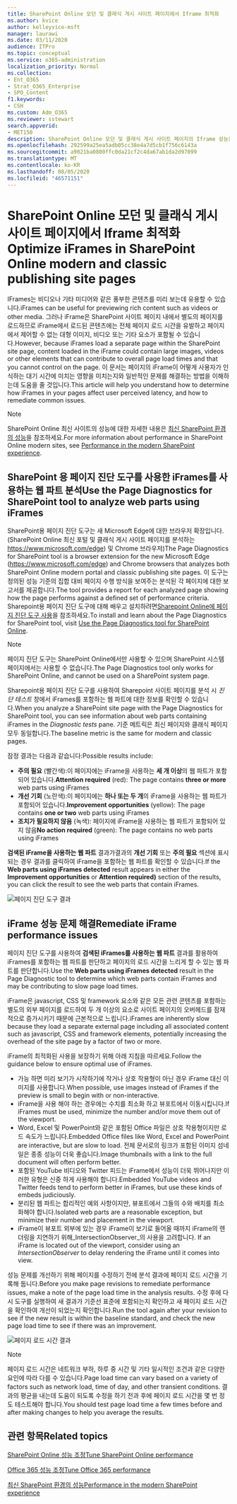 ```yaml
---
title: SharePoint Online 모던 및 클래식 게시 사이트 페이지에서 Iframe 최적화
ms.author: kvice
author: kelleyvice-msft
manager: laurawi
ms.date: 03/11/2020
audience: ITPro
ms.topic: conceptual
ms.service: o365-administration
localization_priority: Normal
ms.collection:
- Ent_O365
- Strat_O365_Enterprise
- SPO_Content
f1.keywords:
- CSH
ms.custom: Adm_O365
ms.reviewer: sstewart
search.appverid:
- MET150
description: SharePoint Online 모던 및 클래식 게시 사이트 페이지의 Iframe 성능을 최적화하는 방법에 대해 배워보세요.
ms.openlocfilehash: 292599a25ea5adb05cc38e4a7d5cb1f756c6143a
ms.sourcegitcommit: a9021ba0800ffc0da21cf2c4da67ab1da2d97099
ms.translationtype: MT
ms.contentlocale: ko-KR
ms.lasthandoff: 08/05/2020
ms.locfileid: "46571151"
---
```

# <a name="optimize-iframes-in-sharepoint-online-modern-and-classic-publishing-site-pages"></a><span data-ttu-id="a4b6e-103">SharePoint Online 모던 및 클래식 게시 사이트 페이지에서 Iframe 최적화</span><span class="sxs-lookup"><span data-stu-id="a4b6e-103">Optimize iFrames in SharePoint Online modern and classic publishing site pages</span></span>

<span data-ttu-id="a4b6e-104">IFrames는 비디오나 기타 미디어와 같은 풍부한 콘텐츠를 미리 보는데 유용할 수 있습니다.</span><span class="sxs-lookup"><span data-stu-id="a4b6e-104">iFrames can be useful for previewing rich content such as videos or other media.</span></span> <span data-ttu-id="a4b6e-105">그러나 iFrame은 SharePoint 사이트 페이지 내에서 별도의 페이지를 로드하므로 iFrame에서 로드된 콘텐츠에는 전체 페이지 로드 시간을 유발하고 페이지에서 제어할 수 없는 대형 이미지, 비디오 또는 기타 요소가 포함될 수 있습니다.</span><span class="sxs-lookup"><span data-stu-id="a4b6e-105">However, because iFrames load a separate page within the SharePoint site page, content loaded in the iFrame could contain large images, videos or other elements that can contribute to overall page load times and that you cannot control on the page.</span></span> <span data-ttu-id="a4b6e-106">이 문서는 페이지의 iFrame이 어떻게 사용자가 인식하는 대기 시간에 미치는 영향을 미치는지와 일반적인 문제를 해결하는 방법을 이해하는데 도움을 줄 것입니다.</span><span class="sxs-lookup"><span data-stu-id="a4b6e-106">This article will help you understand how to determine how iFrames in your pages affect user perceived latency, and how to remediate common issues.</span></span>

>[!NOTE]
><span data-ttu-id="a4b6e-107">SharePoint Online 최신 사이트의 성능에 대한 자세한 내용은 [최신 SharePoint 환경의 성능](https://docs.microsoft.com/sharepoint/modern-experience-performance)을 참조하세요.</span><span class="sxs-lookup"><span data-stu-id="a4b6e-107">For more information about performance in SharePoint Online modern sites, see [Performance in the modern SharePoint experience](https://docs.microsoft.com/sharepoint/modern-experience-performance).</span></span>

## <a name="use-the-page-diagnostics-for-sharepoint-tool-to-analyze-web-parts-using-iframes"></a><span data-ttu-id="a4b6e-108">SharePoint 용 페이지 진단 도구를 사용한 iFrames를 사용하는 웹 파트 분석</span><span class="sxs-lookup"><span data-stu-id="a4b6e-108">Use the Page Diagnostics for SharePoint tool to analyze web parts using iFrames</span></span>

<span data-ttu-id="a4b6e-109">SharePoint용 페이지 진단 도구는 새 Microsoft Edge에 대한 브라우저 확장입니다. (SharePoint Online 최신 포털 및 클래식 게시 사이트 페이지를 분석하는 https://www.microsoft.com/edge) 및 Chrome 브라우저)</span><span class="sxs-lookup"><span data-stu-id="a4b6e-109">The Page Diagnostics for SharePoint tool is a browser extension for the new Microsoft Edge (https://www.microsoft.com/edge) and Chrome browsers that analyzes both SharePoint Online modern portal and classic publishing site pages.</span></span> <span data-ttu-id="a4b6e-110">이 도구는 정의된 성능 기준의 집합 대비 페이지 수행 방식을 보여주는 분석된 각 페이지에 대한 보고서를 제공합니다.</span><span class="sxs-lookup"><span data-stu-id="a4b6e-110">The tool provides a report for each analyzed page showing how the page performs against a defined set of performance criteria.</span></span> <span data-ttu-id="a4b6e-111">Sharepoint용 페이지 진단 도구에 대해 배우고 설치하려면[Sharepoint Online에 페이지 진단 도구 사용](page-diagnostics-for-spo.md)을 참조하세요.</span><span class="sxs-lookup"><span data-stu-id="a4b6e-111">To install and learn about the Page Diagnostics for SharePoint tool, visit [Use the Page Diagnostics tool for SharePoint Online](page-diagnostics-for-spo.md).</span></span>

>[!NOTE]
><span data-ttu-id="a4b6e-112">페이지 진단 도구는 SharePoint Online에서만 사용할 수 있으며 SharePoint 시스템 페이지에서는 사용할 수 없습니다.</span><span class="sxs-lookup"><span data-stu-id="a4b6e-112">The Page Diagnostics tool only works for SharePoint Online, and cannot be used on a SharePoint system page.</span></span>

<span data-ttu-id="a4b6e-113">Sharepoint용 페이지 진단 도구를 사용하여 Sharepoint 사이트 페이지를 분석 시 _진단 테스트_ 창에서 iFrames를 포함하는 웹 파트에 대한 정보를 확인할 수 있습니다.</span><span class="sxs-lookup"><span data-stu-id="a4b6e-113">When you analyze a SharePoint site page with the Page Diagnostics for SharePoint tool, you can see information about web parts containing iFrames in the _Diagnostic tests_ pane.</span></span> <span data-ttu-id="a4b6e-114">기준 메트릭은 최신 페이지와 클래식 페이지 모두 동일합니다.</span><span class="sxs-lookup"><span data-stu-id="a4b6e-114">The baseline metric is the same for modern and classic pages.</span></span>

<span data-ttu-id="a4b6e-115">잠정 결과는 다음과 같습니다:</span><span class="sxs-lookup"><span data-stu-id="a4b6e-115">Possible results include:</span></span>

- <span data-ttu-id="a4b6e-116">**주의 필요** (빨간색):이 페이지에는 iFrame을 사용하는 **세 개 이상**의 웹 파트가 포함되어 있습니다.</span><span class="sxs-lookup"><span data-stu-id="a4b6e-116">**Attention required** (red): The page contains **three or more** web parts using iFrames</span></span>
- <span data-ttu-id="a4b6e-117">**개선 기회** (노란색):이 페이지에는 **하나 또는 두 개**의 iFrame을 사용하는 웹 파트가 포함되어 있습니다.</span><span class="sxs-lookup"><span data-stu-id="a4b6e-117">**Improvement opportunities** (yellow): The page contains **one or two** web parts using iFrames</span></span>
- <span data-ttu-id="a4b6e-118">**조치가 필요하지 않음** (녹색): 페이지에 iFrame을 사용하는 웹 파트가 포함되어 있지 않음</span><span class="sxs-lookup"><span data-stu-id="a4b6e-118">**No action required** (green): The page contains no web parts using iFrames</span></span>

<span data-ttu-id="a4b6e-119">**검색된 iFrame을 사용하는 웹 파트** 결과가결과의 **개선 기회** 또는 **주의 필요** 섹션에 표시되는 경우 결과를 클릭하여 iFrame을 포함하는 웹 파트를 확인할 수 있습니다.</span><span class="sxs-lookup"><span data-stu-id="a4b6e-119">If the **Web parts using iFrames detected** result appears in either the **Improvement opportunities** or **Attention required)** section of the results, you can click the result to see the web parts that contain iFrames.</span></span>

![페이지 진단 도구 결과](media/modern-portal-optimization/pagediag-iframe-yellow.png)

## <a name="remediate-iframe-performance-issues"></a><span data-ttu-id="a4b6e-121">iFrame 성능 문제 해결</span><span class="sxs-lookup"><span data-stu-id="a4b6e-121">Remediate iFrame performance issues</span></span>

<span data-ttu-id="a4b6e-122">페이지 진단 도구를 사용하여 **검색된 iFrames를 사용하는 웹 파트** 결과를 활용하여 iFrames를 포함하는 웹 파트를 판단하고 페이지의 로드 시간을 느리게 할 수 있는 웹 파트를 판단합니다.</span><span class="sxs-lookup"><span data-stu-id="a4b6e-122">Use the **Web parts using iFrames detected** result in the Page Diagnostic tool to determine which web parts contain iFrames and may be contributing to slow page load times.</span></span>

<span data-ttu-id="a4b6e-123">iFrame은 javascript, CSS 및 framework 요소와 같은 모든 관련 콘텐츠를 포함하는 별도의 외부 페이지를 로드하여 두 개 이상의 요소로 사이트 페이지의 오버헤드를 잠재적으로 증가시키기 때문에 근본적으로 느립니다.</span><span class="sxs-lookup"><span data-stu-id="a4b6e-123">iFrames are inherently slow because they load a separate external page including all associated content such as javascript, CSS and framework elements, potentially increasing the overhead of the site page by a factor of two or more.</span></span>

<span data-ttu-id="a4b6e-124">iFrame의 최적화된 사용을 보장하기 위해 아래 지침을 따르세요.</span><span class="sxs-lookup"><span data-stu-id="a4b6e-124">Follow the guidance below to ensure optimal use of iFrames.</span></span>

- <span data-ttu-id="a4b6e-125">가능 하면 미리 보기가 시작하기에 작거나 상호 작용형이 아닌 경우 iFrame 대신 이미지를 사용합니다.</span><span class="sxs-lookup"><span data-stu-id="a4b6e-125">When possible, use images instead of iFrames if the preview is small to begin with or non-interactive.</span></span>
- <span data-ttu-id="a4b6e-126">iFrame을 사용 해야 하는 경우에는 수치를 최소화 하고 뷰포트에서 이동시킵니다.</span><span class="sxs-lookup"><span data-stu-id="a4b6e-126">If iFrames must be used, minimize the number and/or move them out of the viewport.</span></span>
- <span data-ttu-id="a4b6e-127">Word, Excel 및 PowerPoint와 같은 포함된 Office 파일은 상호 작용형이지만 로드 속도가 느립니다.</span><span class="sxs-lookup"><span data-stu-id="a4b6e-127">Embedded Office files like Word, Excel and PowerPoint are interactive, but are slow to load.</span></span> <span data-ttu-id="a4b6e-128">전체 문서로의 링크가 포함된 이미지 섬네일은 종종 성능이 더욱 좋습니다.</span><span class="sxs-lookup"><span data-stu-id="a4b6e-128">Image thumbnails with a link to the full document will often perform better.</span></span>
- <span data-ttu-id="a4b6e-129">포함된 YouTube 비디오와 Twitter 피드는 iFrame에서 성능이 더욱 뛰어나지만 이러한 유형은 신중 하게 사용해야 합니다.</span><span class="sxs-lookup"><span data-stu-id="a4b6e-129">Embedded YouTube videos and Twitter feeds tend to perform better in iFrames, but use these kinds of embeds judiciously.</span></span>
- <span data-ttu-id="a4b6e-130">분리된 웹 파트는 합리적인 예외 사항이지만, 뷰포트에서 그들의 수와 배치를 최소화해야 합니다.</span><span class="sxs-lookup"><span data-stu-id="a4b6e-130">Isolated web parts are a reasonable exception, but minimize their number and placement in the viewport.</span></span>
- <span data-ttu-id="a4b6e-131">iFrame이 뷰포트 외부에 있는 경우 iFrame이 보기로 들어올 때까지 iFrame의 렌더링을 지연하기 위해_IntersectionObserver_의 사용을 고려합니다. </span><span class="sxs-lookup"><span data-stu-id="a4b6e-131">If an iFrame is located out of the viewport, consider using an _IntersectionObserver_ to delay rendering the iFrame until it comes into view.</span></span>

<span data-ttu-id="a4b6e-132">성능 문제를 개선하기 위해 페이지를 수정하기 전에 분석 결과에 페이지 로드 시간을 기록해 둡니다.</span><span class="sxs-lookup"><span data-stu-id="a4b6e-132">Before you make page revisions to remediate performance issues, make a note of the page load time in the analysis results.</span></span> <span data-ttu-id="a4b6e-133">수정 후에 다시 도구를 실행하여 새 결과가 기준선 표준에 포함되는지 확인하고 새 페이지 로드 시간을 확인하여 개선이 되었는지 확인합니다.</span><span class="sxs-lookup"><span data-stu-id="a4b6e-133">Run the tool again after your revision to see if the new result is within the baseline standard, and check the new page load time to see if there was an improvement.</span></span>

![페이지 로드 시간 결과](media/modern-portal-optimization/pagediag-page-load-time.png)

>[!NOTE]
><span data-ttu-id="a4b6e-135">페이지 로드 시간은 네트워크 부하, 하루 중 시간 및 기타 일시적인 조건과 같은 다양한 요인에 따라 다를 수 있습니다.</span><span class="sxs-lookup"><span data-stu-id="a4b6e-135">Page load time can vary based on a variety of factors such as network load, time of day, and other transient conditions.</span></span> <span data-ttu-id="a4b6e-136">결과의 평균을 내는데 도움이 되도록 수정을 하기 전과 후에 페이지 로드 시간을 몇 번 정도 테스트해야 합니다.</span><span class="sxs-lookup"><span data-stu-id="a4b6e-136">You should test page load time a few times before and after making changes to help you average the results.</span></span>

## <a name="related-topics"></a><span data-ttu-id="a4b6e-137">관련 항목</span><span class="sxs-lookup"><span data-stu-id="a4b6e-137">Related topics</span></span>

[<span data-ttu-id="a4b6e-138">SharePoint Online 성능 조정</span><span class="sxs-lookup"><span data-stu-id="a4b6e-138">Tune SharePoint Online performance</span></span>](tune-sharepoint-online-performance.md)

[<span data-ttu-id="a4b6e-139">Office 365 성능 조정</span><span class="sxs-lookup"><span data-stu-id="a4b6e-139">Tune Office 365 performance</span></span>](tune-office-365-performance.md)

[<span data-ttu-id="a4b6e-140">최신 SharePoint 환경의 성능</span><span class="sxs-lookup"><span data-stu-id="a4b6e-140">Performance in the modern SharePoint experience</span></span>](https://docs.microsoft.com/sharepoint/modern-experience-performance)
